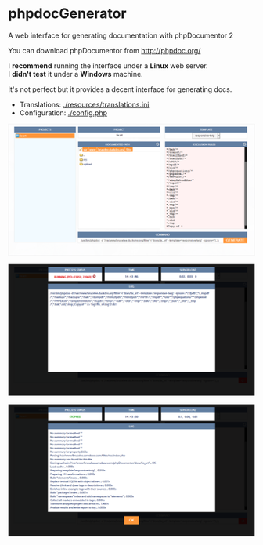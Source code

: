 # phpdocGenerator
A web interface for generating documentation with phpDocumentor 2

You can download phpDocumentor from http://phpdoc.org/

I **recommend** running the interface under a **Linux** web server.  
I **didn't test** it under a **Windows** machine.

It's not perfect but it provides a decent interface for generating docs.

 - Translations: [./resources/translations.ini](https://github.com/blchinezu/phpdocGenerator/blob/master/resources/translations.ini)
 - Configuration: [./config.php](https://github.com/blchinezu/phpdocGenerator/blob/master/config.php)

![main](https://raw.githubusercontent.com/blchinezu/phpdocGenerator/master/screenshots/main.png)

![running](https://raw.githubusercontent.com/blchinezu/phpdocGenerator/master/screenshots/running.png)

![finished](https://raw.githubusercontent.com/blchinezu/phpdocGenerator/master/screenshots/finished.png)
